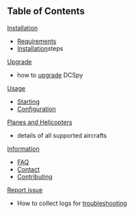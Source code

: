 ## Table of Contents

[Installation](installation)
  * [Requirements](installation#requirements)
  * [Installation](installation#installation)steps

[Upgrade](upgrade)
  * how to [upgrade](Upgrade#upgrade) DCSpy

[Usage](usage)
  * [Starting](Usage#Starting)
  * [Configuration](usage#configuration)

[Planes and Helicopters](planes-and-helicopters)
  * details of all supported aircrafts

[Information](information)
  * [FAQ](Information#faq)
  * [Contact](Information#new-ideas)
  * [Contributing](Information#contributing)

[Report issue](report-issue)
  * How to collect logs for [troubleshooting](Report-issue#troubleshooting)

